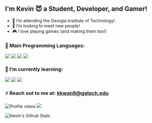 ## I'm Kevin 😈 a Student, Developer, and Gamer!
- 🐝 I’m attending the Georgia Institute of Technology!
- 👯 I’m looking to meet new people!
- 🎮 I love playing games (and making them too!)
### 📝 Main Programming Languages:
<img src="http://img.shields.io/badge/-Java-F89820?style=flat&logo=java&logoColor=white"> <img src="https://img.shields.io/badge/C%23-239120?style=flat&logo=c-sharp&logoColor=white"> <img src="https://img.shields.io/badge/-Node.js-3C873A?style=flat&logo=Node.js&logoColor=white"> <img src = "https://img.shields.io/badge/-HTML5-E34F26?style=flat&logo=html5&logoColor=white">
### 🌱 I’m currently learning:
<img src="https://img.shields.io/badge/-JavaScript-eed718?style=flat&logo=javascript&logoColor=ffffff"> <img src="https://img.shields.io/badge/-Python-black?style=flat&logo=python&logoColor=white"> <img src="https://img.shields.io/badge/C%2B%2B-00599C?style=flat&logo=c%2B%2B&logoColor=white">
### ⚡ Reach out to me at: [kkwan9@gatech.edu](mailto:kkwan9@gatech.edu)

![Profile views](https://gpvc.arturio.dev/Kevin-Kwan)  <img src="https://img.shields.io/github/followers/Kevin-Kwan?label=Followers" style=" float:left, margin-right:10px" />

<img align="left" alt="Kevin's Github Stats" src="https://github-readme-stats.vercel.app/api?username=Kevin-Kwan&count_private=true&show_icons=true&hide_border=false&cache_seconds=1800&theme=dark"/>
<!--<img align="left" alt="Kevin's Top Languages" src="https://github-readme-stats.vercel.app/api/top-langs/?username=Kevin-Kwan&count_private=true&show_icons=true&layout=compact&cache_seconds=1800&theme=dark"/>-->
